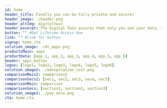 ```yaml
---
id: home
header_title: Finally you can be fully private and secure!
header_image: ./header.png
header_altImg: digitaltwin
header_excerpt: The Digital Twin assures that only you own your data, and no one else.  Access numerous applications while forever remaining fully secure and private.
button: "" #Get Lifetime Access Now
link: "" #link for button
signup: home_cta
solution_image: ./dt_apps.png
productsMain: apps
productData: [app_1, app_2, app_3, app_4, app_5, app_6]
header: apps_button
logos: [logo1, logo2, logo3, logo4, logo5, logo6]
solution_image2: ./manipulation_cost.png
comparisonMain2: comparison2
comparisonSecs2: [sec1, sec2, sec3, sec4, sec5]
comparisonMain: comparison
comparisonSecs: [section1, section2, section3]
solution_image3: ./pay_once.png
cta: home_cta
---
```

